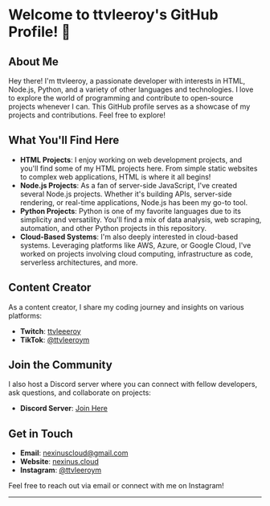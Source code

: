 # Welcome to ttvleeroy's GitHub Profile! 👋

## About Me

Hey there! I'm ttvleeroy, a passionate developer with interests in HTML, Node.js, Python, and a variety of other languages and technologies. I love to explore the world of programming and contribute to open-source projects whenever I can. This GitHub profile serves as a showcase of my projects and contributions. Feel free to explore!

## What You'll Find Here

- **HTML Projects**: I enjoy working on web development projects, and you'll find some of my HTML projects here. From simple static websites to complex web applications, HTML is where it all begins!
- **Node.js Projects**: As a fan of server-side JavaScript, I've created several Node.js projects. Whether it's building APIs, server-side rendering, or real-time applications, Node.js has been my go-to tool.
- **Python Projects**: Python is one of my favorite languages due to its simplicity and versatility. You'll find a mix of data analysis, web scraping, automation, and other Python projects in this repository.
- **Cloud-Based Systems**: I'm also deeply interested in cloud-based systems. Leveraging platforms like AWS, Azure, or Google Cloud, I've worked on projects involving cloud computing, infrastructure as code, serverless architectures, and more.

## Content Creator

As a content creator, I share my coding journey and insights on various platforms:

- **Twitch**: [ttvleeeroy](https://www.twitch.tv/ttvleeeroy)
- **TikTok**: [@ttvleeroym](https://www.tiktok.com/@ttvleeroym)

## Join the Community

I also host a Discord server where you can connect with fellow developers, ask questions, and collaborate on projects:

- **Discord Server**: [Join Here](https://discord.gg/bhBExNpkeR)

## Get in Touch

- **Email**: [nexinuscloud@gmail.com](mailto:nexinuscloud@gmail.com)
- **Website**: [nexinus.cloud](https://nexinus.cloud)
- **Instagram**: [@ttvleeroym](https://www.instagram.com/ttvleeroym/)

Feel free to reach out via email or connect with me on Instagram!

---
